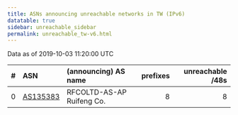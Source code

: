 ```yaml
---
title: ASNs announcing unreachable networks in TW (IPv6)
datatable: true
sidebar: unreachable_sidebar
permalink: unreachable_tw-v6.html
---
```


Data as of 2019-10-03 11:20:00 UTC


<div class="datatable-begin"></div>

|   # | ASN                                      | (announcing) AS name      |   prefixes |   unreachable /48s |
|----:|:-----------------------------------------|:--------------------------|-----------:|-------------------:|
|   0 | [AS135383](unreachable_AS135383-v6.html) | RFCOLTD-AS-AP Ruifeng Co. |          8 |                  8 |

<div class="datatable-end"></div>